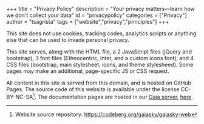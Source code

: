 +++
title = "Privacy Policy"
description = "Your privacy matters—learn how we don't collect your data"
id = "privacypolicy"
categories = ["Privacy"]
author = "tsagrista"
tags = ["website","privacy","principles"]
+++

This site does not use cookies, tracking codes, analytics scripts or anything else that can be used to invade personal privacy.

This site serves, along with the HTML file, a 2 JavaScript files (jQuery and bootstrap), 3 font files (Ethnocentric, Inter, and a custom icons font), and 4 CSS files (bootstrap, main stylesheet, icons, and theme stylesheed). Some pages may make an additional, page-specific JS or CSS request.

All content in this site is served from this domain, and is hosted on GitHub Pages. The source code of this website is available under the license CC-BY-NC-SA[^webrepo]. The documentation pages are hosted in our [Gaia server](https://docs.gaiasky.space),  [here](https://gaia.ari.uni-heidelberg.de/gaiasky/docs).

[^webrepo]: Website source repository: https://codeberg.org/gaiasky/gaiasky-web
